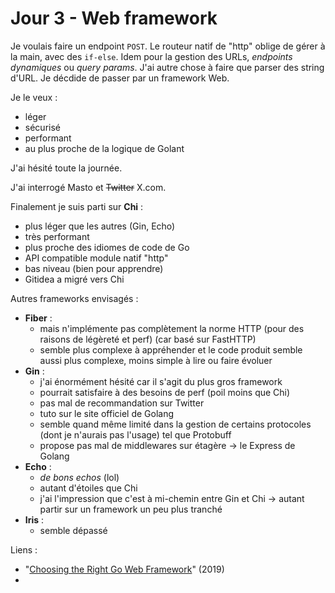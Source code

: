 # Jour 3 - Web framework

Je voulais faire un endpoint `POST`. Le routeur natif de "http" oblige de gérer à la main, avec des `if-else`. Idem pour la gestion des URLs, *endpoints dynamiques* ou *query params*. J'ai autre chose à faire que parser des string d'URL. Je décdide de passer par un framework Web.

Je le veux :
- léger
- sécurisé
- performant
- au plus proche de la logique de Golant

J'ai hésité toute la journée.

J'ai interrogé Masto et ~~Twitter~~ X.com.

Finalement je suis parti sur **Chi** : 
- plus léger que les autres (Gin, Echo)
- très performant
- plus proche des idiomes de code de Go
- API compatible module natif "http"
- bas niveau (bien pour apprendre)
- Gitidea a migré vers Chi

Autres frameworks envisagés :
- **Fiber** :
  - mais n'implémente pas complètement la norme HTTP (pour des raisons de légèreté et perf) (car basé sur FastHTTP)
  - semble plus complexe à appréhender et le code produit semble aussi plus complexe, moins simple à lire ou faire évoluer
- **Gin** :
  - j'ai énormément hésité car il s'agit du plus gros framework
  - pourrait satisfaire à des besoins de perf (poil moins que Chi)
  - pas mal de recommandation sur Twitter
  - tuto sur le site officiel de Golang
  - semble quand même limité dans la gestion de certains protocoles (dont je n'aurais pas l'usage) tel que Protobuff
  - propose pas mal de middlewares sur étagère → le Express de Golang
- **Echo** :
  - *de bons echos* (lol)
  - autant d'étoiles que Chi
  - j'ai l'impression que c'est à mi-chemin entre Gin et Chi → autant partir sur un framework un peu plus tranché
- **Iris** :
  - semble dépassé

Liens :
- "[Choosing the Right Go Web Framework](https://brunoscheufler.com/blog/2019-04-26-choosing-the-right-go-web-framework)" (2019)
- 
